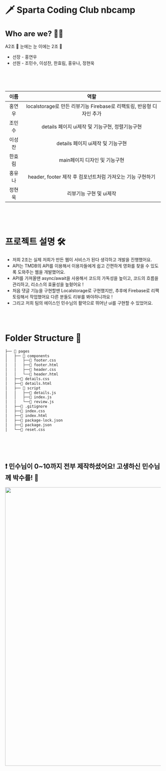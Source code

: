 🗡️ Sparta Coding Club nbcamp
=========================

## <h1 style="font-size:24px;" >Who are we? 🤷‍♂️</h1>
A2조 👀 눈에는 눈 이에는 2조 🤞
* 선장 - 홍연우
* 선원 - 조민수, 이성찬, 한효림, 홍유나, 정현욱

<br>
<br>
<br>

<!-- Table -->
| 이름 | 역할 |
| :--: | :--: |
| 홍연우 | localstorage로 만든 리뷰기능 Firebase로 리팩토링, 반응형 디자인 추가 |
| 조민수 | details 페이지 ui제작 및 기능구현, 정렬기능구현 |
| 이성찬 | details 페이지 ui제작 및 기능구현 |
| 한효림 | main페이지 디자인 및 기능구현 |
| 홍유나 | header, footer 제작 후 컴포넌트처럼 가져오는 기능 구현하기 |
| 정현욱 | 리뷰기능 구현 및 ui제작 |

<br>
<br>
<br>

# 프로젝트 설명 🛠️
* 저희 2조는 실제 저희가 만든 웹이 서비스가 된다 생각하고 개발을 진행했어요. <br>
* API는 TMDB의 API를 이용해서 이용자들에게 쉽고 간편하게 영화를 찾을 수 있도록 도와주는 웹을 개발했어요. <br>
* API를 가져올땐 async/await을 사용해서 코드의 가독성을 높이고, 코드의 흐름을 관리하고, 리소스의 효율성을 높혔어요 ! <br>
* 처음 댓글 기능을 구현할땐 Localstorage로 구현했지만, 추후에 Firebase로 리팩토링해서 작업했어요 다른 분들도 리뷰를 봐야하니까요 ! <br>
* 그리고 저희 팀의 에이스인 민수님의 활약으로 뛰어난 ui를 구현할 수 있었어요.

<br>
<br>

# Folder Structure 📂
```bash
├── 📂 pages
│   ├── 📂 components
│   │   ├──📄 footer.css
│   │   ├──📄 footer.html
│   │   ├──📄 header.css
│   │   └──📄 header.html
│   ├──📄 details.css
│   ├──📄 details.html
│   ├── 📂 script
│   │   ├──📄 details.js
│   │   ├──📄 index.js
│   │   └──📄 review.js
│   ├──📄 .gitignore
│   ├──📄 index.css
│   ├──📄 index.html
│   ├──📄 package-lock.json
│   ├──📄 package.json
│   └──📄 reset.css

```

<br>
<br>
<br>

## ❗️ 민수님이 0~10까지 전부 제작하셨어요! 고생하신 민수님께 박수를! 👏
<img src="https://github.com/Just0neMoment/nbcampA2Team/assets/120879419/f3efdf50-1847-433d-8073-5e63da529c92" height="900px">
